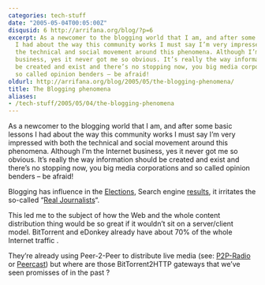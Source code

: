 ```yaml
---
categories: tech-stuff
date: "2005-05-04T00:05:00Z"
disqusid: 6 http://arrifana.org/blog/?p=6
excerpt: As a newcomer to the blogging world that I am, and after some basic lessons
  I had about the way this community works I must say I’m very impressed with both
  the technical and social movement around this phenomena. Although I’m the Internet
  business, yes it never got me so obvious. It’s really the way information should
  be created and exist and there’s no stopping now, you big media corporations and
  so called opinion benders – be afraid!
oldurl: http://arrifana.org/blog/2005/05/the-blogging-phenomena/
title: The Blogging phenomena
aliases:
- /tech-stuff/2005/05/04/the-blogging-phenomena
---
```


As a newcomer to the blogging world that I am, and after some basic lessons I had about the way this community works I must say I’m very impressed with both the technical and social movement around this phenomena. Although I’m the Internet business, yes it never got me so obvious. It’s really the way information should be created and exist and there’s no stopping now, you big media corporations and so called opinion benders – be afraid!

Blogging has influence in the [Elections][1], Search engine [results][2], it irritates the so-called “[Real Journalists][3]“.

This led me to the subject of how the Web and the whole content distribution thing would be so great if it wouldn’t sit on a server/client model. BitTorrent and eDonkey already have about 70% of the whole Internet traffic .

They’re already using Peer-2-Peer to distribute live media (see: [P2P-Radio][4] or [Peercast][5]) but where are those BitTorrent2HTTP gateways that we’ve seen promisses of in the past ?

[1]: http://www.wired.com/news/politics/0,1283,67414,00.html
[2]: http://en.wikipedia.org/wiki/Google_bomb
[3]: http://journalism.nyu.edu/pubzone/weblogs/pressthink/2005/01/21/berk_essy.html
[4]: http://p2p-radio.sourceforge.net/
[5]: http://www.peercast.org/